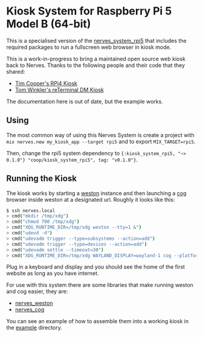 # Kiosk System for Raspberry Pi 5 Model B (64-bit)

This is a specialised version of the
[nerves_system_rpi5](https://github.com/nerves-project/nerves_system_rpi5) that
includes the required packages to run a fullscreen web browser in kiosk mode.

This is a work-in-progress to bring a maintained open source web kiosk back to
Nerves. Thanks to the following people and their code that they shared:

* [Tim Cooper's RPi4 Kiosk](https://github.com/coop/kiosk_system_rpi4)
* [Tom Winkler's reTerminal DM Kiosk](https://github.com/formrausch/frio_rpi4)

The documentation here is out of date, but the example works.

## Using

The most common way of using this Nerves System is create a project with `mix
nerves.new my_kiosk_app --target rpi5` and to export `MIX_TARGET=rpi5`.

Then, change the rpi5 system dependency to `{:kiosk_system_rpi5, "~> 0.1.0"}
"coop/kiosk_system_rpi5", tag: "v0.1.0"}`.

## Running the Kiosk

The kiosk works by starting a
[weston](https://gitlab.freedesktop.org/wayland/weston) instance and then launching
a [cog](https://github.com/Igalia/cog) browser inside weston at a designated
url. Roughly it looks like this:

```sh
$ ssh nerves.local
> cmd("mkdir /tmp/xdg")
> cmd("chmod 700 /tmp/xdg")
> cmd("XDG_RUNTIME_DIR=/tmp/xdg weston --tty=1 &")
> cmd("udevd -d")
> cmd("udevadm trigger --type=subsystems --action=add")
> cmd("udevadm trigger --type=devices --action=add")
> cmd("udevadm settle --timeout=30")
> cmd("XDG_RUNTIME_DIR=/tmp/xdg WAYLAND_DISPLAY=wayland-1 cog --platform=wl http://info.cern.ch &")
```

Plug in a keyboard and display and you should see the home of the first website
as long as you have internet.

For use with this system there are some libraries that make running weston and cog easier, they are:

- [nerves_weston](https://github.com/coop/nerves_weston)
- [nerves_cog](https://github.com/coop/nerves_cog)

You can see an example of how to assemble them into a working kiosk in the
[example](/example) directory.
